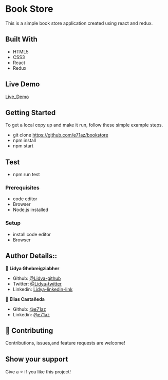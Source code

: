 # Book Store

This is a simple book store application created using react and redux.

## Built With

- HTML5
- CSS3
- React
- Redux

## Live Demo
[Live_Demo](https://lidu-book-store.herokuapp.com/)

## Getting Started

To get a local copy up and make it run, follow these simple example steps.
-  git clone https://github.com/e71az/bookstore
- npm install
- npm start
## Test
- npm run test

### Prerequisites

- code editor
- Browser
- Node.js installed



### Setup

- install code editor
- Browser


## Author Details::

👤 **Lidya Ghebreigziabher**

- Github: [@Lidya-github ](https://github.com/Lidya1234)
- Twitter: [@Lidya-twitter](https://twitter.com/Lidya42676629)
- Linkedin: [Lidya-linkedin-link](https://www.linkedin.com/in/lidya-ghebreigziabher-4a94391aa/)

👤 **Elias Castañeda**

- Github: [@e71az](https://github.com/e71az)
- Linkedin: [@e71az](https://www.linkedin.com/in/eliasecasta/)

 


## 🤝 Contributing

Contributions, issues,and feature requests are welcome!



## Show your support

Give a ⭐️ if you like this project!
